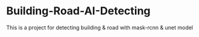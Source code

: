 # Building-Road-AI-Detecting
This is a project for detecting building &amp; road with mask-rcnn &amp; unet model 
